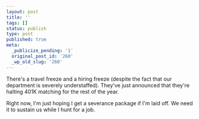 ```yaml
---
layout: post
title: ''
tags: []
status: publish
type: post
published: true
meta:
  _publicize_pending: '1'
  original_post_id: '260'
  _wp_old_slug: '260'
---
```

There's a travel freeze and a hiring freeze (despite the fact that our department is severely understaffed).  They've just announced that they're halting 401K matching for the rest of the year.

Right now, I'm just hoping I get a severance package if I'm laid off.  We need it to sustain us while I hunt for a job.
